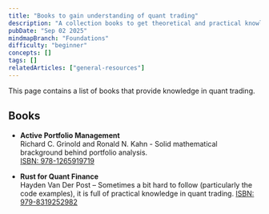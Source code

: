 ```yaml
---
title: "Books to gain understanding of quant trading"
description: "A collection books to get theoretical and practical knowledge on quant trading."
pubDate: "Sep 02 2025"
mindmapBranch: "Foundations"
difficulty: "beginner"
concepts: []
tags: []
relatedArticles: ["general-resources"]
---
```


This page contains a list of books that provide knowledge in quant trading.

## Books

- **Active Portfolio Management**  
  Richard C. Grinold and Ronald N. Kahn - Solid mathematical brackground behind portfolio analysis.  
  [ISBN: 978-1265919719](https://amzn.eu/d/gR9ORcC)

- **Rust for Quant Finance**  
  Hayden Van Der Post – Sometimes a bit hard to follow (particularly the code examples), it is full of practical knowledge in quant trading. 
  [ISBN: 979-8319252982](https://amzn.eu/d/12QKvvn)

